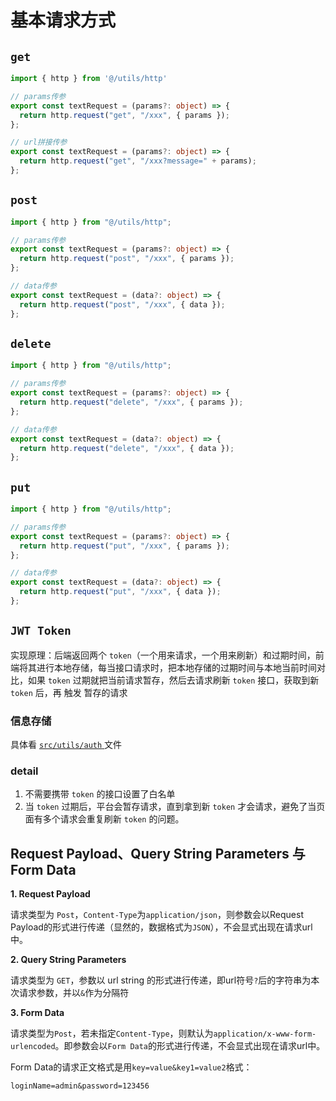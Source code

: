 # 基本请求方式

## `get`

```ts
import { http } from '@/utils/http'

// params传参
export const textRequest = (params?: object) => {
  return http.request("get", "/xxx", { params });
};

// url拼接传参
export const textRequest = (params?: object) => {
  return http.request("get", "/xxx?message=" + params);
};
```



## `post`

```ts
import { http } from "@/utils/http";

// params传参
export const textRequest = (params?: object) => {
  return http.request("post", "/xxx", { params });
};

// data传参
export const textRequest = (data?: object) => {
  return http.request("post", "/xxx", { data });
};
```



## `delete`

```ts
import { http } from "@/utils/http";

// params传参
export const textRequest = (params?: object) => {
  return http.request("delete", "/xxx", { params });
};

// data传参
export const textRequest = (data?: object) => {
  return http.request("delete", "/xxx", { data });
};
```



## `put`

```ts
import { http } from "@/utils/http";

// params传参
export const textRequest = (params?: object) => {
  return http.request("put", "/xxx", { params });
};

// data传参
export const textRequest = (data?: object) => {
  return http.request("put", "/xxx", { data });
};
```





## `JWT Token`

实现原理：后端返回两个 `token`（一个用来请求，一个用来刷新）和过期时间，前端将其进行本地存储，每当接口请求时，把本地存储的过期时间与本地当前时间对比，如果 `token` 过期就把当前请求暂存，然后去请求刷新 `token` 接口，获取到新 `token` 后，再 触发 暂存的请求

### 信息存储

具体看 [`src/utils/auth` ](https://gitee.com/yiming_chang/pure-admin-thin/blob/main/src/utils/auth.ts)文件

### detail

1. 不需要携带 `token` 的接口设置了白名单
2. 当 `token` 过期后，平台会暂存请求，直到拿到新 `token` 才会请求，避免了当页面有多个请求会重复刷新 `token` 的问题。



## Request Payload、Query String Parameters 与 Form Data

**1. Request Payload**

请求类型为 `Post`，`Content-Type`为`application/json`，则参数会以Request Payload的形式进行传递（显然的，数据格式为`JSON`），不会显式出现在请求url中。



**2. Query String Parameters**

请求类型为 `GET`，参数以 url string 的形式进行传递，即url符号`?`后的字符串为本次请求参数，并以`&`作为分隔符



**3.  Form Data**

请求类型为`Post`，若未指定`Content-Type`，则默认为`application/x-www-form-urlencoded`。即参数会以`Form Data`的形式进行传递，不会显式出现在请求url中。

Form Data的请求正文格式是用`key=value&key1=value2`格式：

```http
loginName=admin&password=123456
```

